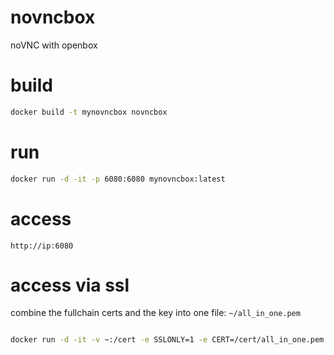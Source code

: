 # novncbox
noVNC with openbox


# build
```sh
docker build -t mynovncbox novncbox

```


# run
```sh
docker run -d -it -p 6080:6080 mynovncbox:latest
```

# access

```
http://ip:6080
```

# access via ssl

combine the fullchain certs and the key into one file: `~/all_in_one.pem`

```sh

docker run -d -it -v ~:/cert -e SSLONLY=1 -e CERT=/cert/all_in_one.pem   -p 6080:6080 mynovncbox:latest 


```